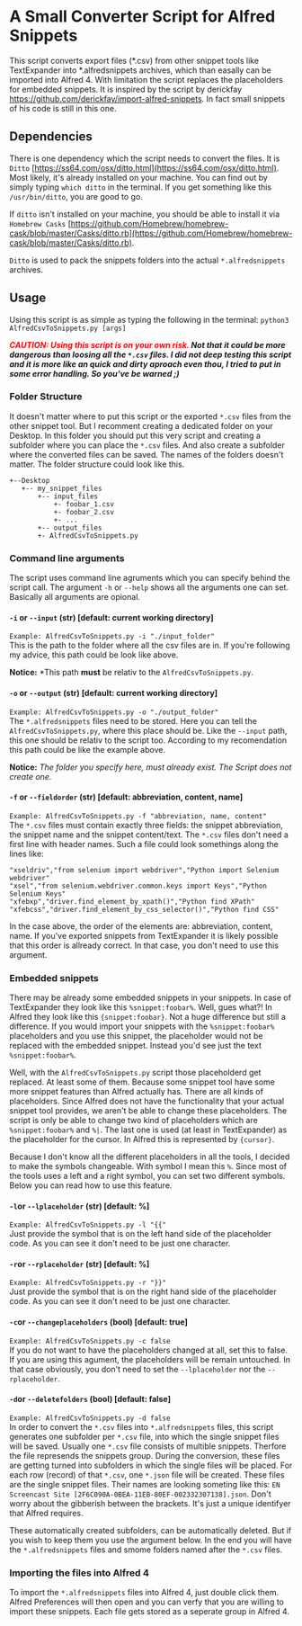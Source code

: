 # A Small Converter Script for Alfred Snippets

This script converts export files (*.csv) from other snippet tools like TextExpander into *.alfredsnippets archives, which than easally can be imported into Alfred 4. With limitation the script replaces the placeholders for embedded snippets. It is inspired by the script by derickfay https://github.com/derickfay/import-alfred-snippets. In fact small snippets of his code is still in this one. 

## Dependencies
There is one dependency which the script needs to convert the files. It is `Ditto` [https://ss64.com/osx/ditto.html](https://ss64.com/osx/ditto.html). Most likely, it's already installed on your machine. You can find out by simply typing `which ditto` in the terminal. If you get something like this `/usr/bin/ditto`, you are good to go.

If `ditto` isn't installed on your machine, you should be able to install it via `Homebrew Casks` [https://github.com/Homebrew/homebrew-cask/blob/master/Casks/ditto.rb](https://github.com/Homebrew/homebrew-cask/blob/master/Casks/ditto.rb). 

`Ditto` is used to pack the snippets folders into the actual `*.alfredsnippets` archives.

## Usage 
Using this script is as simple as typing the following in the terminal:
`python3 AlfredCsvToSnippets.py [args]`  

**_*<span style="color: #ff0000">CAUTION: Using this script is on your own risk.</span> Not that it could be more dangerous than loosing all the `*.csv` files. I did not deep testing this script and it is more like an quick and dirty aproach even thou, I tried to put in some error handling. So you've be warned ;)*_**

### Folder Structure 
It doesn't matter where to put this script or the exported `*.csv` files from the other snippet tool. But I recomment creating a dedicated folder on your Desktop. In this folder you should put this very script and creating a subfolder where you can place the `*.csv` files. And also create a subfolder where the converted files can be saved. The names of the folders doesn't matter. The folder structure could look like this.

```
+--Desktop
   +-- my_snippet_files
       +-- input_files
           +- foobar_1.csv
           +- foobar_2.csv
           +- ...
       +-- output_files
       +- AlfredCsvToSnippets.py
```

### Command line arguments 
The script uses command line agruments which you can specify behind the script call. The argument `-h` or `--help` shows all the arguments one can set. Basically all arguments are opional. 

#### `-i` or `--input` (str) [default: current working directory]
`Example: AlfredCsvToSnippets.py -i "./input_folder"`<br>
This is the path to the folder where all the csv files are in. If you're following my advice, this path could be look like above.

**Notice:** *This path **must** be relativ to the `AlfredCsvToSnippets.py`. 

#### `-o` or `--output` (str) [default: current working directory]
`Example: AlfredCsvToSnippets.py -o "./output_folder"`<br>
The `*.alfredsnippets` files need to be stored. Here you can tell the `AlfredCsvToSnippets.py`, where this place should be. Like the `--input` path, this one should be relativ to the script too. According to my recomendation this path could be like the example above. 

**Notice:** *The folder you specify here, must already exist. The Script does not create one.*

#### `-f` or `--fieldorder` (str) [default: abbreviation, content, name]
`Example: AlfredCsvToSnippets.py -f "abbreviation, name, content"`<br>
The `*.csv` files must contain exactly three fields: the snippet abbreviation, the snippet name and the snippet content/text. The `*.csv` files don't need a first line with header names. Such a file could look somethings along the lines like:
```
"xseldriv","from selenium import webdriver","Python import Selenium webdriver"
"xsel","from selenium.webdriver.common.keys import Keys","Python Selenium Keys"
"xfebxp","driver.find_element_by_xpath()","Python find XPath"
"xfebcss","driver.find_element_by_css_selector()","Python find CSS"
``` 

In the case above, the order of the elements are: abbreviation, content, name. If you've exported snippets from TextExpander it is likely possible that this order is allready correct. In that case, you don't need to use this argument.

### Embedded snippets
There may be already some embedded snippets in your snippets. In case of TextExpander they look like this `%snippet:foobar%`. Well, gues what?! In Alfred they look like this `{snippet:foobar}`. Not a huge difference but still a difference. If you would import your snippets with the `%snippet:foobar%` placeholders and you use this snippet, the placeholder would not be replaced with the embedded snippet. Instead you'd see just the text `%snippet:foobar%`.

Well, with the `AlfredCsvToSnippets.py` script those placeholderd get replaced. At least some of them. Because some snippet tool have some more snippet features than Alfred actually has. There are all kinds of placeholders. Since Alfred does not have the functionality that your actual snippet tool provides, we aren't be able to change these placeholders. The script is only be able to change two kind of placeholders which are `%snippet:foobar%` and `%|`. The last one is used (at least in TextExpander) as the placeholder for the cursor. In Alfred this is represented by `{cursor}`.

Because I don't know all the different placeholders in all the tools, I decided to make the symbols changeable. With symbol I mean this `%`. Since most of the tools uses a left and a right symbol, you can set two different symbols. Below you can read how to use this feature.

#### `-l`or `--lplaceholder` (str) [default: %]
`Example: AlfredCsvToSnippets.py -l "{{"`<br>
Just provide the symbol that is on the left hand side of the placeholder code. As you can see it don't need to be just one character.

#### `-r`or `--rplaceholder` (str) [default: %]
`Example: AlfredCsvToSnippets.py -r "}}"`<br>
Just provide the symbol that is on the right hand side of the placeholder code. As you can see it don't need to be just one character.

#### `-c`or `--changeplaceholders` (bool) [default: true]
`Example: AlfredCsvToSnippets.py -c false`<br>
If you do not want to have the placeholders changed at all, set this to false. If you are using this agument, the placeholders will be remain untouched. In that case obviously, you don't need to set the `--lplaceholder` nor the `--rplaceholder`.

#### `-d`or `--deletefolders` (bool) [default: false]
`Example: AlfredCsvToSnippets.py -d false`<br>
In order to convert the `*.csv` files into `*.alfredsnippets` files, this script generates one subfolder per `*.csv` file, into which the single snippet files will be saved. Usually one `*.csv` file consists of multible snippets. Therfore the file represends the snippets group. During the conversion, these files are getting turned into subfolders in which the single files will be placed. For each row (record) of that `*.csv`, one `*.json` file will be created. These files are the single snippet files. Their names are looking someting like this: `EN Screencast Site [2F6C090A-0BEA-11EB-80EF-002332307138].json`. Don't worry about the gibberish between the brackets. It's just a unique identifyer that Alfred requires.

These automatically created subfolders, can be automatically deleted. But if you wish to keep them you use the argument below. In the end you will have the `*.alfredsnippets` files and smome folders named after the `*.csv` files. 


### Importing the files into Alfred 4
To import the `*.alfredsnippets` files into Alfred 4, just double click them. Alfred Preferences will then open and you can verfy that you are willing to import these snippets. Each file gets stored as a seperate group in Alfred 4.